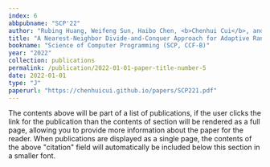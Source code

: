 ```yaml
---
index: 6
abbpubname: "SCP'22"
author: "Rubing Huang, Weifeng Sun, Haibo Chen, <b>Chenhui Cui</b>, and Ning Yang"
title: "A Nearest-Neighbor Divide-and-Conquer Approach for Adaptive Random Testing"
bookname: "Science of Computer Programming (SCP, CCF-B)"
year: "2022"
collection: publications
permalink: /publication/2022-01-01-paper-title-number-5
date: 2022-01-01
type: "J"
paperurl: "https://chenhuicui.github.io/papers/SCP221.pdf"
---
```


The contents above will be part of a list of publications, if the user clicks the link for the publication than the contents of section will be rendered as a full page, allowing you to provide more information about the paper for the reader. When publications are displayed as a single page, the contents of the above "citation" field will automatically be included below this section in a smaller font.

